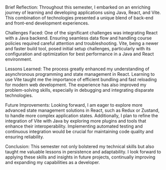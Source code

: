 Brief Reflection:
Throughout this semester, I embarked on an enriching journey of learning and developing applications using Java, React, and Vite. This combination of technologies presented a unique blend of back-end and front-end development experiences.

Challenges Faced:
One of the significant challenges was integrating React with a Java backend. Ensuring seamless data flow and handling course policies required careful attention and troubleshooting. 
Vite, being a newer and faster build tool, posed initial setup challenges, particularly with its configuration and optimization for best performance in a Java and React environment.

Lessons Learned:
The process greatly enhanced my understanding of asynchronous programming and state management in React. Learning to use Vite taught me the importance of efficient bundling and fast reloading for modern web development. 
The experience has also improved my problem-solving skills, especially in debugging and integrating disparate technologies.

Future Improvements:
Looking forward, I am eager to explore more advanced state management solutions in React, such as Redux or Zustand, to handle more complex application states. Additionally, I plan to refine the integration of Vite with Java by exploring more plugins and tools that enhance their interoperability. 
Implementing automated testing and continuous integration would be crucial for maintaining code quality and ensuring reliability.

Conclusion:
This semester not only bolstered my technical skills but also taught me valuable lessons in persistence and adaptability. I look forward to applying these skills and insights in future projects, continually improving and expanding my capabilities as a developer.
